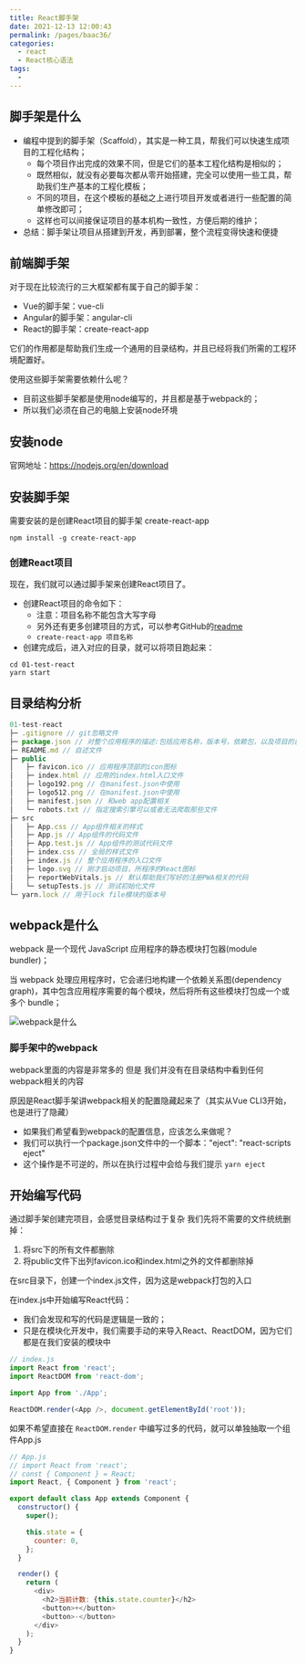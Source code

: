 ```yaml
---
title: React脚手架
date: 2021-12-13 12:00:43
permalink: /pages/baac36/
categories:
  - react
  - React核心语法
tags:
  - 
---
```

## 脚手架是什么

- 编程中提到的脚手架（Scaffold），其实是一种工具，帮我们可以快速生成项目的工程化结构；
  - 每个项目作出完成的效果不同，但是它们的基本工程化结构是相似的；
  - 既然相似，就没有必要每次都从零开始搭建，完全可以使用一些工具，帮助我们生产基本的工程化模板；
  - 不同的项目，在这个模板的基础之上进行项目开发或者进行一些配置的简单修改即可；
  - 这样也可以间接保证项目的基本机构一致性，方便后期的维护；
- 总结：脚手架让项目从搭建到开发，再到部署，整个流程变得快速和便捷
<!-- more -->

## 前端脚手架

对于现在比较流行的三大框架都有属于自己的脚手架：

- Vue的脚手架：vue-cli
- Angular的脚手架：angular-cli
- React的脚手架：create-react-app

它们的作用都是帮助我们生成一个通用的目录结构，并且已经将我们所需的工程环境配置好。

使用这些脚手架需要依赖什么呢？

- 目前这些脚手架都是使用node编写的，并且都是基于webpack的；
- 所以我们必须在自己的电脑上安装node环境

## 安装node

官网地址：https://nodejs.org/en/download

## 安装脚手架

需要安装的是创建React项目的脚手架 create-react-app

```shell
npm install -g create-react-app
```

### 创建React项目

现在，我们就可以通过脚手架来创建React项目了。

- 创建React项目的命令如下：
  - 注意：项目名称不能包含大写字母
  - 另外还有更多创建项目的方式，可以参考GitHub的[readme](https://create-react-app.dev/docs/getting-started#selecting-a-template)
  - `create-react-app 项目名称`
- 创建完成后，进入对应的目录，就可以将项目跑起来：

```shell
cd 01-test-react
yarn start
```

## 目录结构分析

```js
01-test-react
├─ .gitignore // git忽略文件
├─ package.json // 对整个应用程序的描述:包括应用名称，版本号，依赖包，以及项目的启动，打包等
├─ README.md // 自述文件
├─ public
│   ├─ favicon.ico // 应用程序顶部的icon图标
│   ├─ index.html // 应用的index.html入口文件
│   ├─ logo192.png // 在manifest.json中使用
│   ├─ logo512.png // 在manifest.json中使用
│   ├─ manifest.json // 和web app配置相关
│   └─ robots.txt // 指定搜索引擎可以或者无法爬取那些文件
├─ src
│   ├─ App.css // App组件相关的样式
│   ├─ App.js // App组件的代码文件
│   ├─ App.test.js // App组件的测试代码文件
│   ├─ index.css // 全局的样式文件
│   ├─ index.js // 整个应用程序的入口文件
│   ├─ logo.svg // 刚才启动项目，所程序的React图标
│   ├─ reportWebVitals.js // 默认帮助我们写好的注册PWA相关的代码
│   └─ setupTests.js // 测试初始化文件
└─ yarn.lock // 用于lock file模块的版本号
```

## webpack是什么

webpack 是一个现代 JavaScript 应用程序的静态模块打包器(module bundler)；

当 webpack 处理应用程序时，它会递归地构建一个依赖关系图(dependency graph)，其中包含应用程序需要的每个模块，然后将所有这些模块打包成一个或多个 bundle；

![webpack是什么](https://cdn.jsdelivr.net/gh/bymori/image-PicX@main/img/fwf19hejbs-1639378425328.png)

### 脚手架中的webpack

webpack里面的内容是非常多的 但是 我们并没有在目录结构中看到任何webpack相关的内容

原因是React脚手架讲webpack相关的配置隐藏起来了（其实从Vue CLI3开始，也是进行了隐藏）

- 如果我们希望看到webpack的配置信息，应该怎么来做呢？
- 我们可以执行一个package.json文件中的一个脚本："eject": "react-scripts eject"
- 这个操作是不可逆的，所以在执行过程中会给与我们提示 `yarn eject`

## 开始编写代码

通过脚手架创建完项目，会感觉目录结构过于复杂 我们先将不需要的文件统统删掉：

1. 将src下的所有文件都删除
2. 将public文件下出列favicon.ico和index.html之外的文件都删除掉

在src目录下，创建一个index.js文件，因为这是webpack打包的入口

在index.js中开始编写React代码：

- 我们会发现和写的代码是逻辑是一致的；
- 只是在模块化开发中，我们需要手动的来导入React、ReactDOM，因为它们都是在我们安装的模块中

```js
// index.js
import React from 'react';
import ReactDOM from 'react-dom';

import App from './App';

ReactDOM.render(<App />, document.getElementById('root'));
```

如果不希望直接在 `ReactDOM.render` 中编写过多的代码，就可以单独抽取一个组件App.js

```js
// App.js
// import React from 'react';
// const { Component } = React;
import React, { Component } from 'react';

export default class App extends Component {
  constructor() {
    super();

    this.state = {
      counter: 0,
    };
  }

  render() {
    return (
      <div>
        <h2>当前计数: {this.state.counter}</h2>
        <button>+</button>
        <button>-</button>
      </div>
    );
  }
}
```
